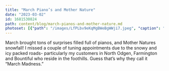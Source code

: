 ```yaml
---
title: "March Piano’s and Mother Nature"
date: "2023-03-02"
id: 1681530824
path: content/blog/march-pianos-and-mother-nature.md
photoset: [{"path": "/images/LfPLbv9eKqMgBWeBgWWji7.jpeg", "caption": "My morning tuning appointment! Hello snow! ", "thumbnail": "True"}]
---
```

March brought tons of surprises filled full of pianos, and Mother Natures snowfall! I missed a couple of tuning appointments due to the snowy and icy packed roads- particularly my customers in North Odgen, Farmington and Bountiful who reside in the foothills. Guess that’s why they call it “March Madness.”